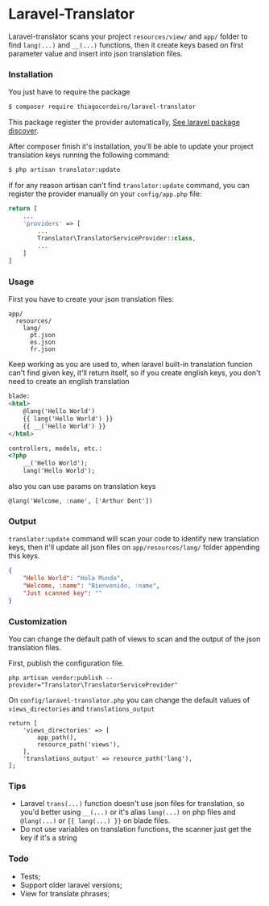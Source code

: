 # Laravel-Translator

Laravel-translator scans your project `resources/view/` and `app/` folder to find `lang(...)` and `__(...)` functions, then it create keys based on first parameter value and insert into json translation files.

### Installation

You just have to require the package

```sh
$ composer require thiagocordeiro/laravel-translator
```

This package register the provider automatically,
[See laravel package discover](https://laravel.com/docs/5.5/packages#package-discovery).

After composer finish it's installation, you'll be able to update your project translation keys running the following command:
```sh
$ php artisan translator:update
```

if for any reason artisan can't find `translator:update` command, you can register the provider manually on your `config/app.php` file:

```php
return [
    ...
    'providers' => [
        ...
        Translator\TranslatorServiceProvider::class,
        ...
    ]
]
```

### Usage
First you have to create your json translation files:
```
app/
  resources/
    lang/
      pt.json
      es.json
      fr.json
```
Keep working as you are used to, when laravel built-in translation funcion can't find given key, it'll return itself, so if you create english keys, you don't need to create an english translation 
```html
blade:
<html>
    @lang('Hello World')
    {{ lang('Hello World') }}
    {{ __('Hello World') }}
</html>

controllers, models, etc.:
<?php
    __('Hello World');
    lang('Hello World');
```

also you can use params on translation keys
```
@lang('Welcome, :name', ['Arthur Dent'])
```

### Output
`translator:update` command will scan your code to identify new translation keys, then it'll update all json files on `app/resources/lang/` folder appending this keys.

```json
{
    "Hello World": "Hola Mundo",
    "Welcome, :name": "Bienvenido, :name",
    "Just scanned key": ""
}
```

### Customization
You can change the default path of views to scan and the output of the json translation files.

First, publish the configuration file.

```
php artisan vendor:publish --provider="Translator\TranslatorServiceProvider"
```

On ``config/laravel-translator.php`` you can change the default values of `views_directories` and `translations_output`

```
return [
    'views_directories' => [
        app_path(),
        resource_path('views'),
    ],
    'translations_output' => resource_path('lang'),
];
```

### Tips
 - Laravel `trans(...)` function doesn't use json files for translation, so you'd better using `__(...)` or it's alias `lang(...)` on php files and `@lang(...)` or `{{ lang(...) }}` on blade files.
 - Do not use variables on translation functions, the scanner just get the key if it's a string

### Todo
- Tests;
- Support older laravel versions;
- View for translate phrases;
